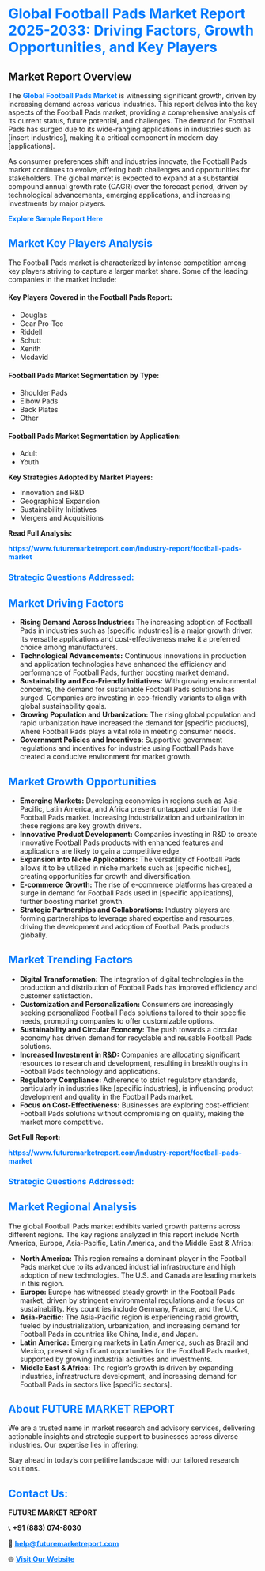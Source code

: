 <h1 style="color: #007BFF;">Global Football Pads Market Report 2025-2033: Driving Factors, Growth Opportunities, and Key Players</h1>

<section id="overview">
<h2>Market Report Overview</h2>
<p>The <a href="https://www.futuremarketreport.com/industry-report/football-pads-market" style="color: #007BFF; text-decoration: none;"><strong>Global Football Pads Market</strong></a> is witnessing significant growth, driven by increasing demand across various industries. This report delves into the key aspects of the Football Pads market, providing a comprehensive analysis of its current status, future potential, and challenges. The demand for Football Pads has surged due to its wide-ranging applications in industries such as [insert industries], making it a critical component in modern-day [applications].</p>
<p>As consumer preferences shift and industries innovate, the Football Pads market continues to evolve, offering both challenges and opportunities for stakeholders. The global market is expected to expand at a substantial compound annual growth rate (CAGR) over the forecast period, driven by technological advancements, emerging applications, and increasing investments by major players.</p>
</section>

<section id="overview">
<p><a href="https://www.futuremarketreport.com/request-sample/reportId=93183" style="color: #007BFF; text-decoration: none;"><strong>Explore Sample Report Here</strong></a></p>
</section>

<section id="key-players">
<h2 style="color: #007BFF;">Market Key Players Analysis</h2>
<p>The Football Pads market is characterized by intense competition among key players striving to capture a larger market share. Some of the leading companies in the market include:</p>
<h4>Key Players Covered in the Football Pads Report:</h4>
<ul><li>Douglas</li><li>Gear Pro-Tec</li><li>Riddell</li><li>Schutt</li><li>Xenith</li><li>Mcdavid</li></ul>
<h4>Football Pads Market Segmentation by Type:</h4>
<ul><li>Shoulder Pads</li><li>Elbow Pads</li><li>Back Plates</li><li>Other</li></ul>

<h4>Football Pads Market Segmentation by Application:</h4>
<ul><li>Adult</li><li>Youth</li></ul>
<p><strong>Key Strategies Adopted by Market Players:</strong></p>
<ul>
<li>Innovation and R&D</li>
<li>Geographical Expansion</li>
<li>Sustainability Initiatives</li>
<li>Mergers and Acquisitions</li>
</ul>
</section>

<section>
<p><strong>Read Full Analysis: </strong></p><a href="https://www.futuremarketreport.com/industry-report/football-pads-market" style="color: #007BFF; text-decoration: none;"><strong>https://www.futuremarketreport.com/industry-report/football-pads-market</strong></a>
<h3 style="color: #007BFF;">Strategic Questions Addressed:</h3>
</section>

<section id="driving-factors">
<h2 style="color: #007BFF;">Market Driving Factors</h2>
<ul>
<li><strong>Rising Demand Across Industries:</strong> The increasing adoption of Football Pads in industries such as [specific industries] is a major growth driver. Its versatile applications and cost-effectiveness make it a preferred choice among manufacturers.</li>
<li><strong>Technological Advancements:</strong> Continuous innovations in production and application technologies have enhanced the efficiency and performance of Football Pads, further boosting market demand.</li>
<li><strong>Sustainability and Eco-Friendly Initiatives:</strong> With growing environmental concerns, the demand for sustainable Football Pads solutions has surged. Companies are investing in eco-friendly variants to align with global sustainability goals.</li>
<li><strong>Growing Population and Urbanization:</strong> The rising global population and rapid urbanization have increased the demand for [specific products], where Football Pads plays a vital role in meeting consumer needs.</li>
<li><strong>Government Policies and Incentives:</strong> Supportive government regulations and incentives for industries using Football Pads have created a conducive environment for market growth.</li>
</ul>
</section>

<section id="growth-opportunities">
<h2 style="color: #007BFF;">Market Growth Opportunities</h2>
<ul>
<li><strong>Emerging Markets:</strong> Developing economies in regions such as Asia-Pacific, Latin America, and Africa present untapped potential for the Football Pads market. Increasing industrialization and urbanization in these regions are key growth drivers.</li>
<li><strong>Innovative Product Development:</strong> Companies investing in R&D to create innovative Football Pads products with enhanced features and applications are likely to gain a competitive edge.</li>
<li><strong>Expansion into Niche Applications:</strong> The versatility of Football Pads allows it to be utilized in niche markets such as [specific niches], creating opportunities for growth and diversification.</li>
<li><strong>E-commerce Growth:</strong> The rise of e-commerce platforms has created a surge in demand for Football Pads used in [specific applications], further boosting market growth.</li>
<li><strong>Strategic Partnerships and Collaborations:</strong> Industry players are forming partnerships to leverage shared expertise and resources, driving the development and adoption of Football Pads products globally.</li>
</ul>
</section>

<section id="trending-factors">
<h2 style="color: #007BFF;">Market Trending Factors</h2>
<ul>
<li><strong>Digital Transformation:</strong> The integration of digital technologies in the production and distribution of Football Pads has improved efficiency and customer satisfaction.</li>
<li><strong>Customization and Personalization:</strong> Consumers are increasingly seeking personalized Football Pads solutions tailored to their specific needs, prompting companies to offer customizable options.</li>
<li><strong>Sustainability and Circular Economy:</strong> The push towards a circular economy has driven demand for recyclable and reusable Football Pads solutions.</li>
<li><strong>Increased Investment in R&D:</strong> Companies are allocating significant resources to research and development, resulting in breakthroughs in Football Pads technology and applications.</li>
<li><strong>Regulatory Compliance:</strong> Adherence to strict regulatory standards, particularly in industries like [specific industries], is influencing product development and quality in the Football Pads market.</li>
<li><strong>Focus on Cost-Effectiveness:</strong> Businesses are exploring cost-efficient Football Pads solutions without compromising on quality, making the market more competitive.</li>
</ul>
</section>

<section>
<p><strong>Get Full Report: </strong></p><a href="https://www.futuremarketreport.com/industry-report/football-pads-market" style="color: #007BFF; text-decoration: none;"><strong>https://www.futuremarketreport.com/industry-report/football-pads-market</strong></a>
<h3 style="color: #007BFF;">Strategic Questions Addressed:</h3>
</section>


<section id="regional-analysis">
<h2 style="color: #007BFF;">Market Regional Analysis</h2>
<p>The global Football Pads market exhibits varied growth patterns across different regions. The key regions analyzed in this report include North America, Europe, Asia-Pacific, Latin America, and the Middle East & Africa:</p>
<ul>
<li><strong>North America:</strong> This region remains a dominant player in the Football Pads market due to its advanced industrial infrastructure and high adoption of new technologies. The U.S. and Canada are leading markets in this region.</li>
<li><strong>Europe:</strong> Europe has witnessed steady growth in the Football Pads market, driven by stringent environmental regulations and a focus on sustainability. Key countries include Germany, France, and the U.K.</li>
<li><strong>Asia-Pacific:</strong> The Asia-Pacific region is experiencing rapid growth, fueled by industrialization, urbanization, and increasing demand for Football Pads in countries like China, India, and Japan.</li>
<li><strong>Latin America:</strong> Emerging markets in Latin America, such as Brazil and Mexico, present significant opportunities for the Football Pads market, supported by growing industrial activities and investments.</li>
<li><strong>Middle East & Africa:</strong> The region’s growth is driven by expanding industries, infrastructure development, and increasing demand for Football Pads in sectors like [specific sectors].</li>
</ul>
</section>

<footer>
<h2 style="color: #007BFF;">About FUTURE MARKET REPORT</h2>
<p>We are a trusted name in market research and advisory services, delivering actionable insights and strategic support to businesses across diverse industries. Our expertise lies in offering:</p>

<p>Stay ahead in today’s competitive landscape with our tailored research solutions.</p>

<h2 style="color: #007BFF;">Contact Us:</h2>
<p><strong>FUTURE MARKET REPORT</strong></p>
<p>📞 <strong>+91 (883) 074-8030</strong></p>
<p>📧 <strong><a href="mailto:help@futuremarketreport.com" style="color: #007BFF;">help@futuremarketreport.com</a></strong></p>
<p>🌐 <strong><a href="https://www.futuremarketreport.com/" style="color: #007BFF;">Visit Our Website</a></strong></p>
</footer>